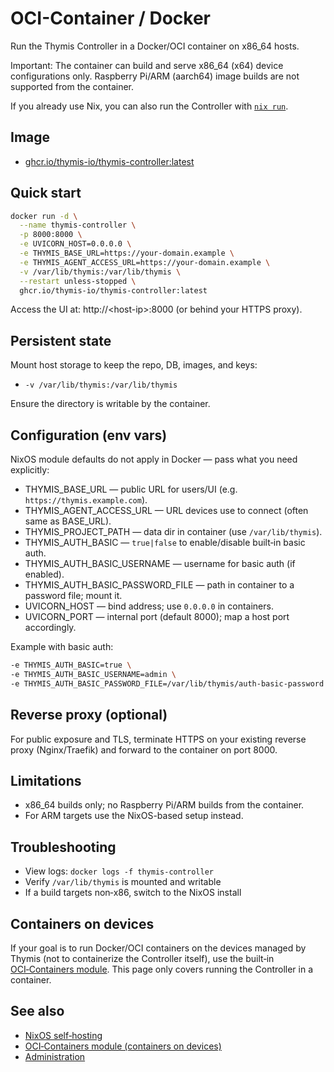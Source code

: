 # OCI-Container / Docker

Run the Thymis Controller in a Docker/OCI container on x86_64 hosts.

Important: The container can build and serve x86_64 (x64) device configurations only. Raspberry Pi/ARM (aarch64) image builds are not supported from the container.

If you already use Nix, you can also run the Controller with [`nix run`](nix-run.md).

## Image

- [ghcr.io/thymis-io/thymis-controller:latest](https://ghcr.io/thymis-io/thymis-controller)

## Quick start

```bash
docker run -d \
  --name thymis-controller \
  -p 8000:8000 \
  -e UVICORN_HOST=0.0.0.0 \
  -e THYMIS_BASE_URL=https://your-domain.example \
  -e THYMIS_AGENT_ACCESS_URL=https://your-domain.example \
  -v /var/lib/thymis:/var/lib/thymis \
  --restart unless-stopped \
  ghcr.io/thymis-io/thymis-controller:latest
```

Access the UI at: http://&lt;host-ip&gt;:8000 (or behind your HTTPS proxy).

## Persistent state

Mount host storage to keep the repo, DB, images, and keys:

- `-v /var/lib/thymis:/var/lib/thymis`

Ensure the directory is writable by the container.

## Configuration (env vars)

NixOS module defaults do not apply in Docker — pass what you need explicitly:

- THYMIS_BASE_URL — public URL for users/UI (e.g. `https://thymis.example.com`).
- THYMIS_AGENT_ACCESS_URL — URL devices use to connect (often same as BASE_URL).
- THYMIS_PROJECT_PATH — data dir in container (use `/var/lib/thymis`).
- THYMIS_AUTH_BASIC — `true|false` to enable/disable built‑in basic auth.
- THYMIS_AUTH_BASIC_USERNAME — username for basic auth (if enabled).
- THYMIS_AUTH_BASIC_PASSWORD_FILE — path in container to a password file; mount it.
- UVICORN_HOST — bind address; use `0.0.0.0` in containers.
- UVICORN_PORT — internal port (default 8000); map a host port accordingly.

Example with basic auth:

```bash
-e THYMIS_AUTH_BASIC=true \
-e THYMIS_AUTH_BASIC_USERNAME=admin \
-e THYMIS_AUTH_BASIC_PASSWORD_FILE=/var/lib/thymis/auth-basic-password \
```

## Reverse proxy (optional)

For public exposure and TLS, terminate HTTPS on your existing reverse proxy (Nginx/Traefik) and forward to the container on port 8000.

## Limitations

- x86_64 builds only; no Raspberry Pi/ARM builds from the container.
- For ARM targets use the NixOS-based setup instead.

## Troubleshooting

- View logs: `docker logs -f thymis-controller`
- Verify `/var/lib/thymis` is mounted and writable
- If a build targets non‑x86, switch to the NixOS install

## Containers on devices

If your goal is to run Docker/OCI containers on the devices managed by Thymis (not to containerize the Controller itself), use the built‑in [OCI‑Containers module](../../external-projects/thymis-modules.md#oci-containers). This page only covers running the Controller in a container.

## See also

- [NixOS self‑hosting](nixOS.md)
- [OCI‑Containers module (containers on devices)](../../external-projects/thymis-modules.md#oci-containers)
- [Administration](../../reference/administration.md)
